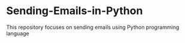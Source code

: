 # Sending-Emails-in-Python
This repository focuses on sending emails using Python programming language
